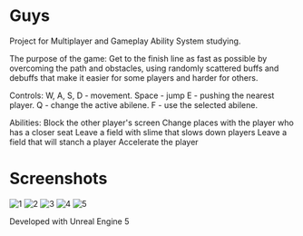 # Guys

Project for Multiplayer and Gameplay Ability System studying.

The purpose of the game: Get to the finish line as fast as possible by overcoming the path and obstacles, using randomly scattered buffs and debuffs that make it easier for some players and harder for others.

Controls: 
W, A, S, D - movement. 
Space - jump
E - pushing the nearest player. 
Q - change the active abilene. 
F - use the selected abilene.

Abilities:
Block the other player's screen
Change places with the player who has a closer seat
Leave a field with slime that slows down players
Leave a field that will stanch a player
Accelerate the player

# Screenshots

![1](https://imgur.com/0it6vzK)
![2](https://imgur.com/M5WYuG1)
![3](https://imgur.com/s0FOx1G)
![4](https://imgur.com/maaUutk)
![5](https://imgur.com/maaUutk)

Developed with Unreal Engine 5
